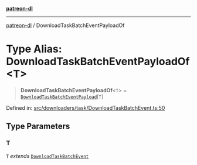 [**patreon-dl**](../README.md)

***

[patreon-dl](../README.md) / DownloadTaskBatchEventPayloadOf

# Type Alias: DownloadTaskBatchEventPayloadOf\<T\>

> **DownloadTaskBatchEventPayloadOf**\<`T`\> = [`DownloadTaskBatchEventPayload`](../interfaces/DownloadTaskBatchEventPayload.md)\[`T`\]

Defined in: [src/downloaders/task/DownloadTaskBatchEvent.ts:50](https://github.com/patrickkfkan/patreon-dl/blob/4add035452a0337eb07608bde52caecf1dcf43e7/src/downloaders/task/DownloadTaskBatchEvent.ts#L50)

## Type Parameters

### T

`T` *extends* [`DownloadTaskBatchEvent`](DownloadTaskBatchEvent.md)
